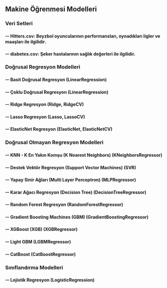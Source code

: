 ## Makine Öğrenmesi Modelleri
### Veri Setleri
#### ᅳ Hitters.csv: Beyzbol oyuncularının performansları, oynadıkları ligler ve maaşları ile ilgilidir.
#### ᅳ diabetes.csv: Şeker hastalarının sağlık değerleri ile ilgilidir.
### Doğrusal Regresyon Modelleri
#### ᅳ Basit Doğrusal Regresyon (LinearRegression)
#### ᅳ Çoklu Doğrusal Regresyon (LinearRegression)
#### ᅳ Ridge Regresyon (Ridge, RidgeCV)
#### ᅳ Lasso Regresyon (Lasso, LassoCV)
#### ᅳ ElasticNet Regresyon (ElasticNet, ElasticNetCV)
### Doğrusal Olmayan Regresyon Modelleri
#### ᅳ KNN - K En Yakın Komşu (K Nearest Neighbors) (KNeighborsRegressor)
#### ᅳ Destek Vektör Regresyon (Support Vector Machines) (SVR)
#### ᅳ Yapay Sinir Ağları (Multi Layer Perceptron) (MLPRegressor)
#### ᅳ Karar Ağacı Regresyon (Decision Tree) (DecisionTreeRegressor)
#### ᅳ Random Forest Regresyon (RandomForestRegressor)
#### ᅳ Gradient Boosting Machines (GBM) (GradientBoostingRegressor)
#### ᅳ XGBoost (XGB) (XGBRegressor)
#### ᅳ Light GBM (LGBMRegressor)
#### ᅳ CatBoost (CatBoostRegressor)
### Sınıflandırma Modelleri
#### ᅳ Lojistik Regresyon (LogisticRegression)
